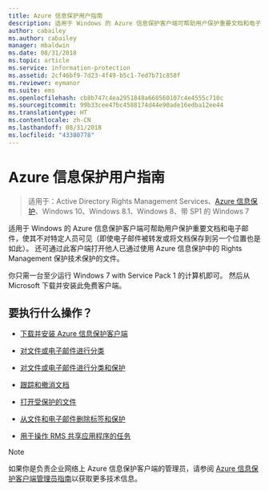 ```yaml
---
title: Azure 信息保护用户指南
description: 适用于 Windows 的 Azure 信息保护客户端可帮助用户保护重要文档和电子邮件，使其不对特定人员可见（即使电子邮件被转发或将文档保存到另一个位置也是如此）。
author: cabailey
ms.author: cabailey
manager: mbaldwin
ms.date: 08/31/2018
ms.topic: article
ms.service: information-protection
ms.assetid: 2cf46bf9-7d23-4f49-b5c1-7ed7b71c858f
ms.reviewer: eymanor
ms.suite: ems
ms.openlocfilehash: cb8b747c4ea2951848a668560107c4e4555c710c
ms.sourcegitcommit: 99b33cee47bc4588174d44e90ade16edba12ee44
ms.translationtype: HT
ms.contentlocale: zh-CN
ms.lasthandoff: 08/31/2018
ms.locfileid: "43380778"
---
```

# <a name="azure-information-protection-user-guide"></a>Azure 信息保护用户指南

>适用于：Active Directory Rights Management Services、[Azure 信息保护](https://azure.microsoft.com/pricing/details/information-protection)、Windows 10、Windows 8.1、Windows 8、带 SP1 的 Windows 7

适用于 Windows 的 Azure 信息保护客户端可帮助用户保护重要文档和电子邮件，使其不对特定人员可见（即使电子邮件被转发或将文档保存到另一个位置也是如此）。 还可通过此客户端打开他人已通过使用 Azure 信息保护中的 Rights Management 保护技术保护的文件。

你只需一台至少运行 Windows 7 with Service Pack 1 的计算机即可。 然后从 Microsoft 下载并安装此免费客户端。


## <a name="what-do-you-want-to-do"></a>要执行什么操作？

- [下载并安装 Azure 信息保护客户端](install-client-app.md)

- [对文件或电子邮件进行分类](client-classify.md)

- [对文件或电子邮件进行分类和保护](client-classify-protect.md)

- [跟踪和撤消文档](client-track-revoke.md)

- [打开受保护的文件](client-view-use-files.md)

- [从文件和电子邮件删除标签和保护](client-remove-label-protection.md)

- [用于操作 RMS 共享应用程序的任务](upgrade-client-app.md)


> [!NOTE]
> 如果你是负责企业网络上 Azure 信息保护客户端的管理员，请参阅 [Azure 信息保护客户端管理员指南](client-admin-guide.md)以获取更多技术信息。 

